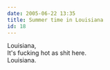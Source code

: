 ```yaml
---
date: 2005-06-22 13:35
title: Summer time in Louisiana
id: 18
---
```

Louisiana,<br>
It's fucking hot as shit here.<br>
Louisiana.
